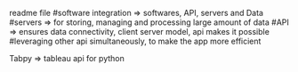readme file
#software integration => softwares, API, servers and Data
#servers => for storing, managing and processing large amount of data
#API => ensures data connectivity, client server model, api makes it possible
#leveraging other api simultaneously, to make the app more efficient

Tabpy => tableau api for python